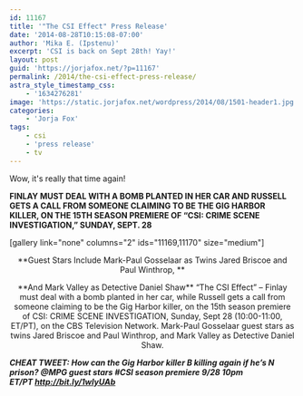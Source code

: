 ```yaml
---
id: 11167
title: '"The CSI Effect" Press Release'
date: '2014-08-28T10:15:08-07:00'
author: 'Mika E. (Ipstenu)'
excerpt: 'CSI is back on Sept 28th! Yay!'
layout: post
guid: 'https://jorjafox.net/?p=11167'
permalink: /2014/the-csi-effect-press-release/
astra_style_timestamp_css:
    - '1634276281'
image: 'https://static.jorjafox.net/wordpress/2014/08/1501-header1.jpg'
categories:
    - 'Jorja Fox'
tags:
    - csi
    - 'press release'
    - tv
---
```


Wow, it's really that time again!

**FINLAY MUST DEAL WITH A BOMB PLANTED IN HER CAR AND RUSSELL GETS A CALL FROM SOMEONE CLAIMING TO BE THE GIG HARBOR KILLER, ON THE 15TH SEASON PREMIERE OF “CSI: CRIME SCENE INVESTIGATION,” SUNDAY, SEPT. 28**

[gallery link="none" columns="2" ids="11169,11170" size="medium"]
<p style="text-align: center;">**Guest Stars Include Mark-Paul Gosselaar as Twins Jared Briscoe and Paul Winthrop, **
<p style="text-align: center;">**And Mark Valley as Detective Daniel Shaw**
“The CSI Effect” – Finlay must deal with a bomb planted in her car, while Russell gets a call from someone claiming to be the Gig Harbor killer, on the 15th season premiere of CSI: CRIME SCENE INVESTIGATION, Sunday, Sept 28 (10:00-11:00, ET/PT), on the CBS Television Network. Mark-Paul Gosselaar guest stars as twins Jared Briscoe and Paul Winthrop, and Mark Valley as Detective Daniel Shaw.

_**CHEAT TWEET: How can the Gig Harbor killer B killing again if he’s N prison? @MPG guest stars #CSI season premiere 9/28 10pm ET/PT http://bit.ly/1wIyUAb**_

<span style="font-weight: inherit; font-style: inherit;"><span style="font-weight: bold; font-style: italic;"> </span></span>
